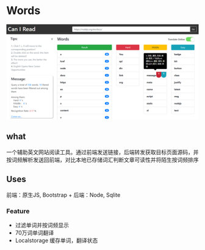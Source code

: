# Words


![Home](https://raw.githubusercontent.com/ices1/Words/master/assets/home.png)

## what
一个辅助英文网站阅读工具。通过前端发送链接，后端转发获取目标页面源码，并按词频解析发送回前端，对比本地已存储词汇判断文章可读性并将陌生按词频排序

## Uses
前端：原生JS, Bootstrap + 后端：Node, Sqlite

### Feature  
 - 过滤单词并按词频显示
 - 70万词单词翻译
 - Localstorage 缓存单词，翻译状态